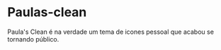 # Paulas-clean

Paula's Clean é na verdade um tema de icones pessoal que acabou se tornando público. 
